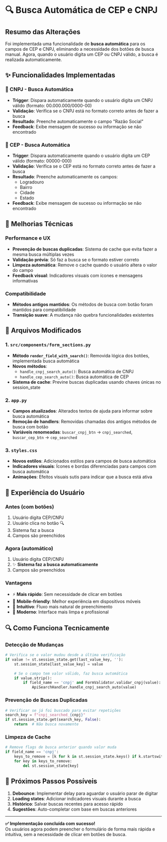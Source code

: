 # 🔍 Busca Automática de CEP e CNPJ

## Resumo das Alterações

Foi implementada uma funcionalidade de **busca automática** para os campos de CEP e CNPJ, eliminando a necessidade dos botões de busca manual. Agora, quando o usuário digita um CEP ou CNPJ válido, a busca é realizada automaticamente.

## ✨ Funcionalidades Implementadas

### 🏢 CNPJ - Busca Automática
- **Trigger**: Dispara automaticamente quando o usuário digita um CNPJ válido (formato: 00.000.000/0000-00)
- **Validação**: Verifica se o CNPJ está no formato correto antes de fazer a busca
- **Resultado**: Preenche automaticamente o campo "Razão Social"
- **Feedback**: Exibe mensagem de sucesso ou informação se não encontrado

### 📍 CEP - Busca Automática  
- **Trigger**: Dispara automaticamente quando o usuário digita um CEP válido (formato: 00000-000)
- **Validação**: Verifica se o CEP está no formato correto antes de fazer a busca
- **Resultado**: Preenche automaticamente os campos:
  - Logradouro
  - Bairro  
  - Cidade
  - Estado
- **Feedback**: Exibe mensagem de sucesso ou informação se não encontrado

## 🔧 Melhorias Técnicas

### Performance e UX
- **Prevenção de buscas duplicadas**: Sistema de cache que evita fazer a mesma busca múltiplas vezes
- **Validação prévia**: Só faz a busca se o formato estiver correto
- **Limpeza automática**: Remove o cache quando o usuário altera o valor do campo
- **Feedback visual**: Indicadores visuais com ícones e mensagens informativas

### Compatibilidade
- **Métodos antigos mantidos**: Os métodos de busca com botão foram mantidos para compatibilidade
- **Transição suave**: A mudança não quebra funcionalidades existentes

## 📝 Arquivos Modificados

### 1. `src/components/form_sections.py`
- **Método `render_field_with_search()`**: Removida lógica dos botões, implementada busca automática
- **Novos métodos**:
  - `handle_cnpj_search_auto()`: Busca automática de CNPJ
  - `handle_cep_search_auto()`: Busca automática de CEP
- **Sistema de cache**: Previne buscas duplicadas usando chaves únicas no session_state

### 2. `app.py`
- **Campos atualizados**: Alterados textos de ajuda para informar sobre busca automática
- **Remoção de handlers**: Removidas chamadas dos antigos métodos de busca com botão
- **Variáveis renomeadas**: `buscar_cnpj_btn` → `cnpj_searched`, `buscar_cep_btn` → `cep_searched`

### 3. `styles.css`
- **Novos estilos**: Adicionados estilos para campos de busca automática
- **Indicadores visuais**: Ícones e bordas diferenciadas para campos com busca automática
- **Animações**: Efeitos visuais sutis para indicar que a busca está ativa

## 🎯 Experiência do Usuário

### Antes (com botões)
1. Usuário digita CEP/CNPJ
2. Usuário clica no botão 🔍
3. Sistema faz a busca
4. Campos são preenchidos

### Agora (automático)
1. Usuário digita CEP/CNPJ  
2. ✨ **Sistema faz a busca automaticamente**
3. Campos são preenchidos

### Vantagens
- ⚡ **Mais rápido**: Sem necessidade de clicar em botões
- 📱 **Mobile-friendly**: Melhor experiência em dispositivos móveis  
- 🎯 **Intuitivo**: Fluxo mais natural de preenchimento
- 🚀 **Moderno**: Interface mais limpa e profissional

## 🔍 Como Funciona Tecnicamente

### Detecção de Mudanças
```python
# Verifica se o valor mudou desde a última verificação
if value != st.session_state.get(last_value_key, ''):
    st.session_state[last_value_key] = value
    
    # Se o campo tem valor válido, faz busca automática
    if value.strip():
        if field_name == 'cnpj' and FormValidator.validar_cnpj(value):
            ApiSearchHandler.handle_cnpj_search_auto(value)
```

### Prevenção de Buscas Duplicadas
```python
# Verificar se já foi buscado para evitar repetições
search_key = f"cnpj_searched_{cnpj}"
if st.session_state.get(search_key, False):
    return  # Não busca novamente
```

### Limpeza de Cache
```python
# Remove flags de busca anterior quando valor muda
if field_name == 'cnpj':
    keys_to_remove = [k for k in st.session_state.keys() if k.startswith('cnpj_searched_')]
    for key in keys_to_remove:
        del st.session_state[key]
```

## 🚀 Próximos Passos Possíveis

1. **Debounce**: Implementar delay para aguardar o usuário parar de digitar
2. **Loading states**: Adicionar indicadores visuais durante a busca
3. **Histórico**: Salvar buscas recentes para acesso rápido
4. **Sugestões**: Auto-completar com base em buscas anteriores

---

**✅ Implementação concluída com sucesso!**  
Os usuários agora podem preencher o formulário de forma mais rápida e intuitiva, sem a necessidade de clicar em botões de busca. 
